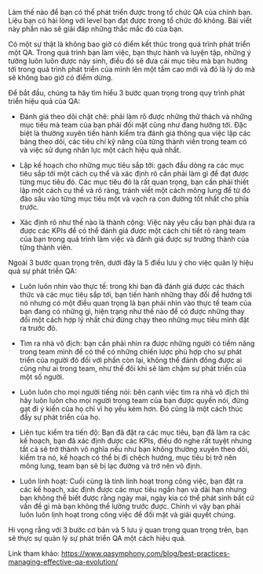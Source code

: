 Làm thế nào để bạn có thể phát triển được trong tổ chức QA của chính bạn. Liệu bạn có hài lòng với level bạn đạt được trong tổ chức đó không. Bài viết này phần nào sẽ giải đáp những thắc mắc đó của bạn.

 Có một sự thật là không bao giờ có điểm kết thúc trong quá trình phát triển một QA. Trong quá trình bạn làm việc, bạn thực hành và luyện tập, những ý tưởng luôn luôn được nảy sinh, điều đó sẽ đưa cái mục tiêu mà bạn hướng tới trong quá trình phát triển của mình lên một tầm cao mới và đó là lý do mà sẽ không bao giờ có điểm dừng.

 Để bắt đầu, chúng ta hãy tìm hiểu 3 bước quan trọng trong quy trình phát triển hiệu quả của QA:

- Đánh giá theo dõi chặt chẽ: phải làm rõ được những thử thách và những mục tiêu mà team của bạn phải đối mặt cũng như đang hướng tới. Đặc biệt là thường xuyên tiến hành kiểm tra đánh giá thông qua việc lập các bảng theo dõi, các tiêu chí kỹ năng của từng thành viên trong team có và việc sử dụng nhân lực một cách hiệu quả nhất.

- Lập kế hoạch cho những mục tiêu sắp tới: gạch đầu dòng ra các mục tiêu sắp tới một cách cụ thể và xác định rõ cần phải làm gì để đạt được từng mục tiêu đó. Các mục tiêu đó là rất quan trọng, bạn cần phải thiết lập một cách cụ thể và rõ ràng, tránh viết một cách mông lung để từ đó đào sâu vào từng mục tiêu một và vạch ra con đường tốt nhất cho phía trước.

- Xác định rõ như thế nào là thành công: Việc này yêu cầu bạn phải đưa ra được các KPIs để có thể đánh giá được một cách chi tiết rõ ràng team của bạn trong quá trình làm việc và đánh giá được sự trưởng thành của từng thành viên.

Ngoài 3 bước quan trọng trên, dưới đây là 5 điều lưu ý cho việc quản lý hiệu quả sự phát triển QA:

- Luôn luôn nhìn vào thực tế: trong khi bạn đã đánh giá được các thách thức và các mục tiêu sắp tới, bạn tiến hành những thay đổi để hướng tới nó nhưng có một điều quan trọng là bạn phải nhìn vào thực tế team của bạn đang có những gì, hiện trạng như thế nào để có được những thay đổi một cách hợp lý nhất chứ đừng chạy theo những mục tiêu mình đặt ra trước đó.

- Tìm ra nhà vô địch: bạn cần phải nhìn ra được những người có tiềm năng trong team mình để có thể có những chiến lược phù hợp cho sự phát triển của người đó đối với phần còn lại, không thể đánh đồng được ai cũng như ai trong team, như thế đôi khi sẽ làm chậm sự phát triển của một số người.

- Luôn luôn cho mọi người tiếng nói: bên cạnh việc tìm ra nhà vô địch thì hãy luôn luôn cho mọi người trong team của bạn được quyền nói, đừng gạt đi ý kiến của họ chỉ vì họ yếu kém hơn. Đó cũng là một cách thúc đẩy sự phát triển của họ.

- Liên tục kiểm tra tiến độ: Bạn đã đặt ra các mục tiêu, bạn đã làm ra các kế hoạch, bạn đã xác định được các KPIs, điều đó nghe rất tuyệt nhưng tất cả sẽ trở thành vô nghĩa nếu như bạn không thường xuyên theo dõi, kiểm tra nó, kế hoạch có thể bị đi chệch hướng, mục tiêu bị trở nên mông lung, team bạn sẽ bị lạc đường và trở nên vô định.

- Luôn linh hoạt: Cuối cùng là tính linh hoạt trong công việc, bạn đặt ra các kế hoạch, xác định được các mục tiêu ngắn hạn và dài hạn nhưng bạn không thể biết được rằng ngày mai, ngày kia có thể phát sinh bất cứ vấn đề gì mà bạn không thể lường trước được. Chính vì vậy bạn phải luôn luôn lịnh hoạt trong công việc để đối mặt và giải quyết chúng.

 Hi vọng rằng với 3 bước cơ bản và 5 lưu ý quan trọng quan trọng trên, bạn sẽ thực sự quản lý sự phát triển QA một cách hiệu quả.

Link tham khảo: 
https://www.qasymphony.com/blog/best-practices-managing-effective-qa-evolution/
